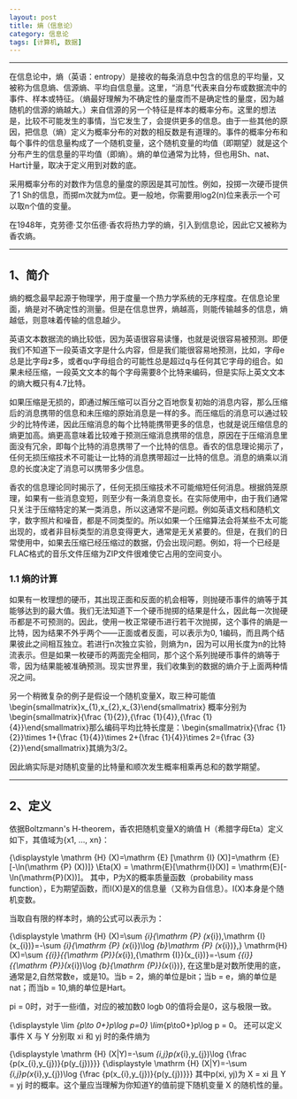 ```yaml
---
layout: post
title: 熵（信息论）
category: 信息论
tags: [计算机, 数据]
---
```


----------
在信息论中，熵（英语：entropy）是接收的每条消息中包含的信息的平均量，又被称为信息熵、信源熵、平均自信息量。这里，“消息”代表来自分布或数据流中的事件、样本或特征。（熵最好理解为不确定性的量度而不是确定性的量度，因为越随机的信源的熵越大。）来自信源的另一个特征是样本的概率分布。这里的想法是，比较不可能发生的事情，当它发生了，会提供更多的信息。由于一些其他的原因，把信息（熵）定义为概率分布的对数的相反数是有道理的。事件的概率分布和每个事件的信息量构成了一个随机变量，这个随机变量的均值（即期望）就是这个分布产生的信息量的平均值（即熵）。熵的单位通常为比特，但也用Sh、nat、Hart计量，取决于定义用到对数的底。

采用概率分布的对数作为信息的量度的原因是其可加性。例如，投掷一次硬币提供了1 Sh的信息，而掷m次就为m位。更一般地，你需要用log2(n)位来表示一个可以取n个值的变量。

在1948年，克劳德·艾尔伍德·香农将热力学的熵，引入到信息论，因此它又被称为香农熵。


----------
## 1、简介
熵的概念最早起源于物理学，用于度量一个热力学系统的无序程度。在信息论里面，熵是对不确定性的测量。但是在信息世界，熵越高，则能传输越多的信息，熵越低，则意味着传输的信息越少。

英语文本数据流的熵比较低，因为英语很容易读懂，也就是说很容易被预测。即便我们不知道下一段英语文字是什么内容，但是我们能很容易地预测，比如，字母e总是比字母z多，或者qu字母组合的可能性总是超过q与任何其它字母的组合。如果未经压缩，一段英文文本的每个字母需要8个比特来编码，但是实际上英文文本的熵大概只有4.7比特。

如果压缩是无损的，即通过解压缩可以百分之百地恢复初始的消息内容，那么压缩后的消息携带的信息和未压缩的原始消息是一样的多。而压缩后的消息可以通过较少的比特传递，因此压缩消息的每个比特能携带更多的信息，也就是说压缩信息的熵更加高。熵更高意味着比较难于预测压缩消息携带的信息，原因在于压缩消息里面没有冗余，即每个比特的消息携带了一个比特的信息。香农的信息理论揭示了，任何无损压缩技术不可能让一比特的消息携带超过一比特的信息。消息的熵乘以消息的长度决定了消息可以携带多少信息。

香农的信息理论同时揭示了，任何无损压缩技术不可能缩短任何消息。根据鸽笼原理，如果有一些消息变短，则至少有一条消息变长。在实际使用中，由于我们通常只关注于压缩特定的某一类消息，所以这通常不是问题。例如英语文档和随机文字，数字照片和噪音，都是不同类型的。所以如果一个压缩算法会将某些不太可能出现的，或者非目标类型的消息变得更大，通常是无关紧要的。但是，在我们的日常使用中，如果去压缩已经压缩过的数据，仍会出现问题。例如，将一个已经是FLAC格式的音乐文件压缩为ZIP文件很难使它占用的空间变小。

### 1.1 熵的计算
如果有一枚理想的硬币，其出现正面和反面的机会相等，则抛硬币事件的熵等于其能够达到的最大值。我们无法知道下一个硬币抛掷的结果是什么，因此每一次抛硬币都是不可预测的。因此，使用一枚正常硬币进行若干次抛掷，这个事件的熵是一比特，因为结果不外乎两个——正面或者反面，可以表示为0, 1编码，而且两个结果彼此之间相互独立。若进行n次独立实验，则熵为n，因为可以用长度为n的比特流表示。但是如果一枚硬币的两面完全相同，那个这个系列抛硬币事件的熵等于零，因为结果能被准确预测。现实世界里，我们收集到的数据的熵介于上面两种情况之间。

另一个稍微复杂的例子是假设一个随机变量X，取三种可能值 \begin{smallmatrix}x_{1},x_{2},x_{3}\end{smallmatrix} 概率分别为 \begin{smallmatrix}{\frac {1}{2}},{\frac {1}{4}},{\frac {1}{4}}\end{smallmatrix}那么编码平均比特长度是：\begin{smallmatrix}{\frac {1}{2}}\times 1+{\frac {1}{4}}\times 2+{\frac {1}{4}}\times 2={\frac {3}{2}}\end{smallmatrix}其熵为3/2。

因此熵实际是对随机变量的比特量和顺次发生概率相乘再总和的数学期望。


----------
## 2、定义
依据Boltzmann's H-theorem，香农把随机变量X的熵值 Η（希腊字母Eta）定义如下，其值域为{x1, ..., xn}：

{\displaystyle \mathrm {H} (X)=\mathrm {E} [\mathrm {I} (X)]=\mathrm {E} [-\ln(\mathrm {P} (X))]} \Eta(X) = \mathrm{E}[\mathrm{I}(X)] = \mathrm{E}[-\ln(\mathrm{P}(X))]。
其中，P为X的概率质量函数（probability mass function），E为期望函数，而I(X)是X的信息量（又称为自信息）。I(X)本身是个随机变数。

当取自有限的样本时，熵的公式可以表示为：

{\displaystyle \mathrm {H} (X)=\sum _{i}{\mathrm {P} (x_{i})\,\mathrm {I} (x_{i})}=-\sum _{i}{\mathrm {P} (x_{i})\log _{b}\mathrm {P} (x_{i})},} \mathrm{H} (X)=\sum _{{i}}{{\mathrm  {P}}(x_{i})\,{\mathrm  {I}}(x_{i})}=-\sum _{{i}}{{\mathrm  {P}}(x_{i})\log _{b}{\mathrm  {P}}(x_{i})},
在这里b是对数所使用的底，通常是2,自然常数e，或是10。当b = 2，熵的单位是bit；当b = e，熵的单位是nat；而当b = 10,熵的单位是Hart。

pi = 0时，对于一些i值，对应的被加数0 logb 0的值将会是0，这与极限一致。

{\displaystyle \lim _{p\to 0+}p\log p=0} \lim_{p\to0+}p\log p = 0。
还可以定义事件 X 与 Y 分别取 xi 和 yj 时的条件熵为

{\displaystyle \mathrm {H} (X|Y)=-\sum _{i,j}p(x_{i},y_{j})\log {\frac {p(x_{i},y_{j})}{p(y_{j})}}} {\displaystyle \mathrm {H} (X|Y)=-\sum _{i,j}p(x_{i},y_{j})\log {\frac {p(x_{i},y_{j})}{p(y_{j})}}}
其中p(xi, yj)为 X = xi 且 Y = yj 时的概率。这个量应当理解为你知道Y的值前提下随机变量 X 的随机性的量。